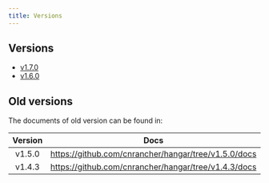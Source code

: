 ```yaml
---
title: Versions
---
```


## Versions

- [v1.7.0](/docs/v1.7/)
- [v1.6.0](/docs/v1.6/)

## Old versions

The documents of old version can be found in:

| Version | Docs |
|:-------:|:----:|
| v1.5.0  | https://github.com/cnrancher/hangar/tree/v1.5.0/docs |
| v1.4.3  | https://github.com/cnrancher/hangar/tree/v1.4.3/docs |
